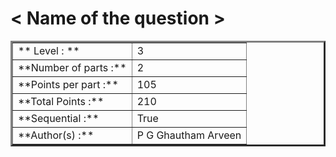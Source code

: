 # < Name of the question >

<table border=3 >
<tr>
    <td> ** Level : ** </td>
    <td>3</td>
</tr>
<tr>
    <td>**Number of parts :**</td>
    <td>2</td>
</tr>
<tr>
    <td>**Points per part :**</td>
    <td>105</td>
</tr>
<tr>
    <td>**Total Points :**</td>
    <td>210</td>
</tr>
<tr>
    <td>**Sequential :** </td>
    <td>True</td>
</tr>
<tr>
    <td>**Author(s) :** </td>
     <td>P G Ghautham Arveen</td>
</tr>
</table>